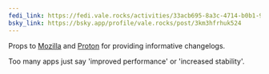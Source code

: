 ```yaml
---
fedi_link: https://fedi.vale.rocks/activities/33acb695-8a3c-4714-b0b1-988288ba37fe
bsky_link: https://bsky.app/profile/vale.rocks/post/3km3hfrhuk524
---
```


Props to [Mozilla](https://mozilla.org) and [Proton](https://proton.me) for providing informative changelogs.

Too many apps just say 'improved performance' or 'increased stability'.
